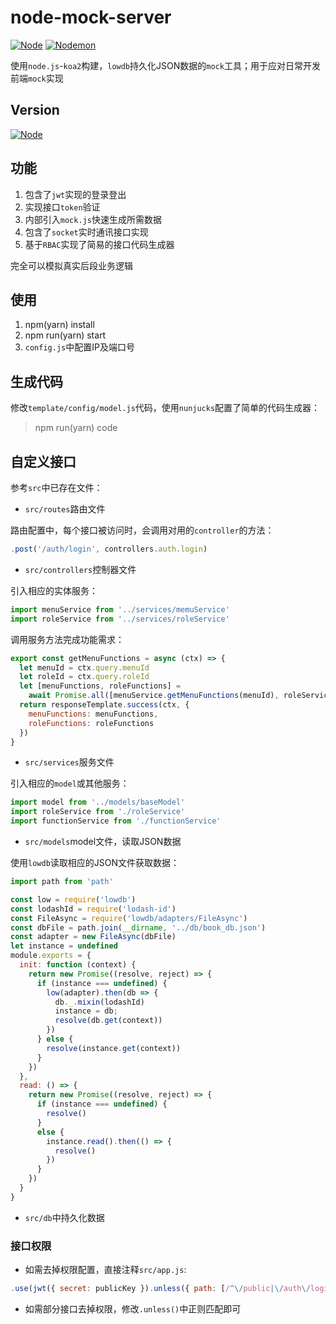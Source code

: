 # node-mock-server

[![Node](https://img.shields.io/badge/-NodeJS-%23F05032?style=for-the-badge&logo=Node.js&logoColor=%235d9558&color=%232d2d2d)](https://github.com/MYWProgram/node-mock-server)
[![Nodemon](https://img.shields.io/badge/-Nodemon-%23F05032?style=for-the-badge&logo=Nodemon&logoColor=%235d9558&color=%232d2d2d)](https://github.com/MYWProgram/node-mock-server)

使用`node.js`-`koa2`构建，`lowdb`持久化JSON数据的`mock`工具；用于应对日常开发前端`mock`实现

## Version

[![Node](https://img.shields.io/badge/Node.js-%3E10.14.3-green)](https://github.com/MYWProgram/node-mock-server)

## 功能

1. 包含了`jwt`实现的登录登出
2. 实现接口`token`验证
3. 内部引入`mock.js`快速生成所需数据
4. 包含了`socket`实时通讯接口实现
5. 基于`RBAC`实现了简易的接口代码生成器

完全可以模拟真实后段业务逻辑

## 使用

1. npm(yarn) install
2. npm run(yarn) start
3. `config.js`中配置IP及端口号

## 生成代码

修改`template/config/model.js`代码，使用`nunjucks`配置了简单的代码生成器：

> npm run(yarn) code

## 自定义接口

参考`src`中已存在文件：

- `src/routes`路由文件

路由配置中，每个接口被访问时，会调用对用的`controller`的方法：

```js
.post('/auth/login', controllers.auth.login)
```

- `src/controllers`控制器文件

引入相应的实体服务：

```js
import menuService from '../services/memuService'
import roleService from '../services/roleService'
```

调用服务方法完成功能需求：

```js
export const getMenuFunctions = async (ctx) => {
  let menuId = ctx.query.menuId
  let roleId = ctx.query.roleId
  let [menuFunctions, roleFunctions] =
    await Promise.all([menuService.getMenuFunctions(menuId), roleService.getRoleFunctions(roleId)])
  return responseTemplate.success(ctx, {
    menuFunctions: menuFunctions,
    roleFunctions: roleFunctions
  })
}
```

- `src/services`服务文件

引入相应的`model`或其他服务：

```js
import model from '../models/baseModel'
import roleService from './roleService'
import functionService from './functionService'
```

- `src/models`model文件，读取JSON数据

使用`lowdb`读取相应的JSON文件获取数据：

```js
import path from 'path'

const low = require('lowdb')
const lodashId = require('lodash-id')
const FileAsync = require('lowdb/adapters/FileAsync')
const dbFile = path.join(__dirname, '../db/book_db.json')
const adapter = new FileAsync(dbFile)
let instance = undefined
module.exports = {
  init: function (context) {
    return new Promise((resolve, reject) => {
      if (instance === undefined) {
        low(adapter).then(db => {
          db._.mixin(lodashId)
          instance = db;
          resolve(db.get(context))
        })
      } else {
        resolve(instance.get(context))
      }
    })
  },
  read: () => {
    return new Promise((resolve, reject) => {
      if (instance === undefined) {
        resolve()
      }
      else {
        instance.read().then(() => {
          resolve()
        })
      }
    })
  }
}
```

- `src/db`中持久化数据

### 接口权限

- 如需去掉权限配置，直接注释`src/app.js`:

```js
.use(jwt({ secret: publicKey }).unless({ path: [/^\/public|\/auth\/login|\/assets/] }))
```

- 如需部分接口去掉权限，修改`.unless()`中正则匹配即可
